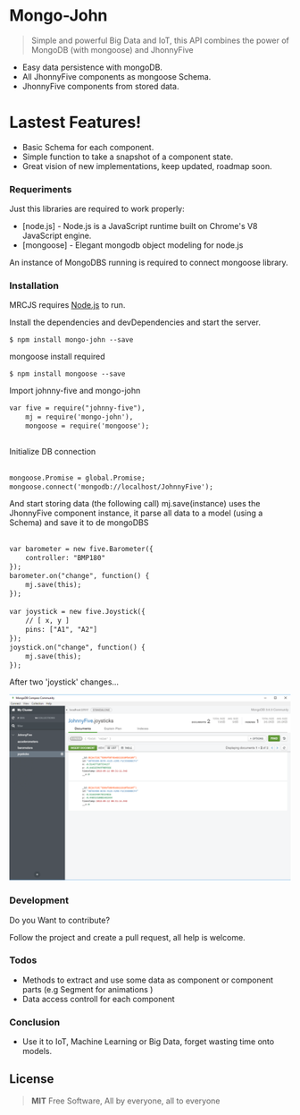 # Mongo-John

> Simple and powerful Big Data and IoT, this API combines the power of MongoDB (with mongoose) and JhonnyFive

  - Easy data persistence with mongoDB.
  - All JhonnyFive components as mongoose Schema.
  - JhonnyFive components from stored data.
  
# Lastest Features!
  
  - Basic Schema for each component.
  - Simple function to take a snapshot of a component state.
  - Great vision of new implementations, keep updated, roadmap soon.
  

### Requeriments

Just this libraries are required to work properly:

* [node.js] - Node.js is a JavaScript runtime built on Chrome's V8 JavaScript engine.
* [mongoose] - Elegant mongodb object modeling for node.js

An instance of MongoDBS running is required to connect mongoose library.

### Installation

MRCJS requires [Node.js](https://nodejs.org/) to run.

Install the dependencies and devDependencies and start the server.

```
$ npm install mongo-john --save
```

mongoose install required
```
$ npm install mongoose --save
```

Import johnny-five and mongo-john

```
var five = require("johnny-five"),
    mj = require('mongo-john'),
    mongoose = require('mongoose');
  
```

Initialize DB connection

```

mongoose.Promise = global.Promise;
mongoose.connect('mongodb://localhost/JohnnyFive');

```

And start storing data (the following call) mj.save(instance) uses the JhonnyFive component instance, it parse all data to a model (using a Schema) and save it to de mongoDBS

```

var barometer = new five.Barometer({
    controller: "BMP180"
});
barometer.on("change", function() {
    mj.save(this);
});

var joystick = new five.Joystick({
    // [ x, y ]
    pins: ["A1", "A2"]
});
joystick.on("change", function() {
    mj.save(this);
});

```

After two 'joystick' changes...

![Alt text](https://github.com/Mcklem/Mongo-John/blob/master/readme/images/Joystick-sample.png)

### Development

Do you Want to contribute? 

Follow the project and create a pull request, all help is welcome.

### Todos

 - Methods to extract and use some data as component or component parts (e.g Segment for animations ) 
 - Data access controll for each component
 
### Conclusion

 - Use it to IoT, Machine Learning or Big Data, forget wasting time onto models.


License
----

>**MIT**
>Free Software, All by everyone, all to everyone



